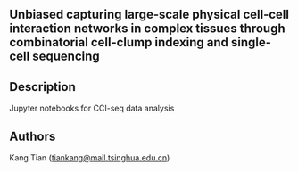 ## Unbiased capturing large-scale physical cell-cell interaction networks in complex tissues through combinatorial cell-clump indexing and single-cell sequencing

## Description
Jupyter notebooks for CCI-seq data analysis

## Authors

Kang Tian (tiankang@mail.tsinghua.edu.cn)

